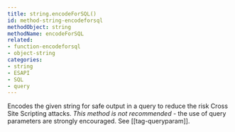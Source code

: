 ```yaml
---
title: string.encodeForSQL()
id: method-string-encodeforsql
methodObject: string
methodName: encodeForSQL
related:
- function-encodeforsql
- object-string
categories:
- string
- ESAPI
- SQL
- query
---
```


Encodes the given string for safe output in a query to reduce the risk Cross Site Scripting attacks. _This method is not recommended_ - the use of query parameters are strongly encouraged. See [[tag-queryparam]].
